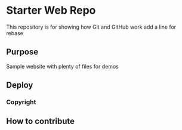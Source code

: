 # Starter Web Repo

This repository is for showing how Git and GitHub work
add a line for rebase

## Purpose

Sample website with plenty of files for demos

## Deploy

### Copyright

## How to contribute